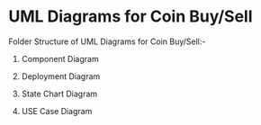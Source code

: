 # UML Diagrams for Coin Buy/Sell

 Folder Structure of UML Diagrams for Coin Buy/Sell:-


1) Component Diagram

2) Deployment Diagram

3) State Chart Diagram

4) USE Case Diagram

